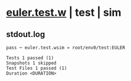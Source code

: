 # [euler.test.w](../../../../../../tests/sdk_tests/math/euler.test.w) | test | sim

## stdout.log
```log
pass ─ euler.test.wsim » root/env0/test:EULER

Tests 1 passed (1)
Snapshots 1 skipped
Test Files 1 passed (1)
Duration <DURATION>
```

